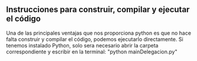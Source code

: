 ## Instrucciones para construir, compilar y ejecutar el código
Una de las principales ventajas que nos proporciona python es que no hace falta construir y compilar el código, podemos ejecutarlo directamente.
Si tenemos instalado Python, solo sera necesario abrir la carpeta correspondiente y escribir en la terminal:
"python mainDelegacion.py"
